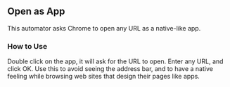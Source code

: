 ## Open as App
This automator asks Chrome to open any URL as a native-like app. 

### How to Use
Double click on the app, it will ask for the URL to open. Enter any URL, and click OK. 
Use this to avoid seeing the address bar, and to have a native feeling while browsing web sites that design their pages like apps.
